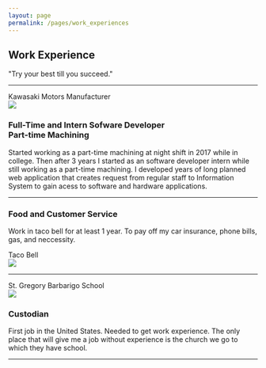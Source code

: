 ```yaml
---
layout: page
permalink: /pages/work_experiences
---
```


<h2 id="work-experience-title" class="text-center">
	Work Experience
</h2>
<div class="text-center">
	"Try your best till you succeed."
</div>
<hr>
<section class="row">
	<!-- Kawasaki -->
	<div class="work-experience-item-tile col-md-12">
		<div class="row">
			<div class="col-md-6">
				<div  class="work-experience-item-photo">
					<div class="work-experience-item-name">Kawasaki Motors Manufacturer</div>
					<img class="work-experience-item-pic" src="images/kawasaki.jpg" />
				</div>
			</div>
			<div class="work-experience-item-description col-md-6">
				<h3 class="work-experience-item-title">
					Full-Time and Intern Sofware Developer <br/> Part-time Machining
				</h3>
				<p class="work-experience-item-details">
					Started working as a part-time machining at night shift in 2017 while in college. Then after 3 years I started as an software developer intern while still working as a part-time machining. I developed years of long planned web application that creates request from regular staff to Information System to gain acess to software and hardware applications.  
				</p>
			</div>
			<hr class="visible-sm visible-xs">
		</div>
	</div>
	<!-- Taco Bell -->
	<div class="work-experience-item-tile col-md-12">
		<div class="row">
			<div class="work-experience-item-description col-md-6 DivOne">
				<h3 class="work-experience-item-title">
					Food and Customer Service
				</h3>
				<p class="work-experience-item-details">
					Work in taco bell for at least 1 year. To pay off my car insurance, phone bills, gas, and neccessity.
				</p>
			</div>
			<div class="col-md-6 DivTwo">
				<div  class="work-experience-item-photo">
					<div class="work-experience-item-name">Taco Bell</div>
					<img class="work-experience-item-pic" src="images/tacobell.jpg" />
				</div>
			</div>
			<hr class="visible-sm visible-xs">
		</div>
	</div>
	<!-- St. Gregory -->
	<div class="work-experience-item-tile col-md-12">
		<div class="row">
			<div class="col-md-6">
				<div  class="work-experience-item-photo">
					<div class="work-experience-item-name">St. Gregory Barbarigo School</div>
					<img class="work-experience-item-pic" src="images/stgregory.jpg" />
				</div>
			</div>
			<div class="work-experience-item-description col-md-6">
				<h3 class="work-experience-item-title">
					Custodian
				</h3>
				<p class="work-experience-item-details">
					First job in the United States. Needed to get work experience. The only place that will give me a job without experience is the church we go to which they have school.
				</p>
			</div>
			<hr class="visible-sm visible-xs">
		</div>
	</div>
</section>